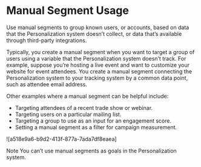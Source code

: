 

# Manual Segment Usage

Use manual segments to group known users, or accounts, based on data that the
Personalization system doesn’t collect, or data that’s available through
third-party integrations.

Typically, you create a manual segment when you want to target a group of
users using a variable that the Personalization system doesn’t track. For
example, suppose you’re hosting a live event and want to customize your
website for event attendees. You create a manual segment connecting the
Personalization system to your tracking system by a common data point, such as
attendee email address.

Other examples where a manual segment can be helpful include:

  * Targeting attendees of a recent trade show or webinar.
  * Targeting users on a particular mailing list.
  * Targeting a group to use as an input for an engagement score.
  * Setting a manual segment as a filter for campaign measurement.

![a518e9a6-b9d2-413f-877a-7ada7df8eaea]

Note You can’t use manual segments as goals in the Personalization system.

